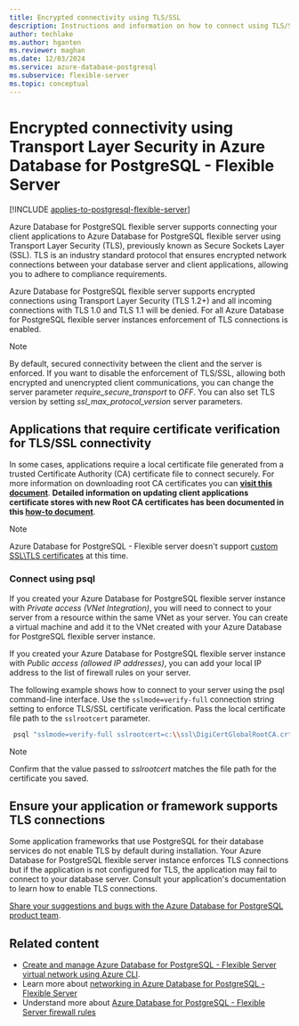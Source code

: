 ```yaml
---
title: Encrypted connectivity using TLS/SSL
description: Instructions and information on how to connect using TLS/SSL in Azure Database for PostgreSQL - Flexible Server.
author: techlake
ms.author: hganten
ms.reviewer: maghan
ms.date: 12/03/2024
ms.service: azure-database-postgresql
ms.subservice: flexible-server
ms.topic: conceptual
---
```


# Encrypted connectivity using Transport Layer Security in Azure Database for PostgreSQL - Flexible Server

[!INCLUDE [applies-to-postgresql-flexible-server](~/reusable-content/ce-skilling/azure/includes/postgresql/includes/applies-to-postgresql-flexible-server.md)]

Azure Database for PostgreSQL flexible server supports connecting your client applications to Azure Database for PostgreSQL flexible server using Transport Layer Security (TLS), previously known as Secure Sockets Layer (SSL). TLS is an industry standard protocol that ensures encrypted network connections between your database server and client applications, allowing you to adhere to compliance requirements.

Azure Database for PostgreSQL flexible server supports encrypted connections using Transport Layer Security (TLS 1.2+) and all incoming connections with TLS 1.0 and TLS 1.1 will be denied. For all Azure Database for PostgreSQL flexible server instances enforcement of TLS connections is enabled. 

>[!Note]
> By default, secured connectivity between the client and the server is enforced. If you want to disable the enforcement of TLS/SSL, allowing both encrypted and unencrypted client communications, you can change the server parameter *require_secure_transport* to *OFF*. You can also set TLS version by setting *ssl_max_protocol_version* server parameters.

## Applications that require certificate verification for TLS/SSL connectivity
In some cases, applications require a local certificate file generated from a trusted Certificate Authority (CA) certificate file to connect securely. For more information on downloading root CA certificates you can **[visit this document](concepts-networking-ssl-tls.md#configure-ssl-on-the-client)**.
**Detailed information on updating client applications certificate stores with new Root CA certificates has been documented in this [how-to document](../flexible-server/how-to-update-client-certificates-java.md)**. 

> [!NOTE]
> Azure Database for PostgreSQL - Flexible server doesn't support [custom SSL\TLS certificates](https://www.postgresql.org/docs/current/ssl-tcp.html#SSL-CERTIFICATE-CREATION) at this time.

### Connect using psql
If you created your Azure Database for PostgreSQL flexible server instance with *Private access (VNet Integration)*, you will need to connect to your server from a resource within the same VNet as your server. You can create a virtual machine and add it to the VNet created with your Azure Database for PostgreSQL flexible server instance.

If you created your Azure Database for PostgreSQL flexible server instance with *Public access (allowed IP addresses)*, you can add your local IP address to the list of firewall rules on your server.

The following example shows how to connect to your server using the psql command-line interface. Use the `sslmode=verify-full` connection string setting to enforce TLS/SSL certificate verification. Pass the local certificate file path to the `sslrootcert` parameter.

```bash
 psql "sslmode=verify-full sslrootcert=c:\\ssl\DigiCertGlobalRootCA.crt.pem host=mydemoserver.postgres.database.azure.com dbname=postgres user=myadmin"
```
> [!Note]
> Confirm that the value passed to *sslrootcert* matches the file path for the certificate you saved.

## Ensure your application or framework supports TLS connections

Some application frameworks that use PostgreSQL for their database services do not enable TLS by default during installation. Your Azure Database for PostgreSQL flexible server instance enforces TLS connections but if the application is not configured for TLS, the application may fail to connect to your database server. Consult your application's documentation to learn how to enable TLS connections.

[Share your suggestions and bugs with the Azure Database for PostgreSQL product team](https://aka.ms/pgfeedback).

## Related content

- [Create and manage Azure Database for PostgreSQL - Flexible Server virtual network using Azure CLI](how-to-manage-virtual-network-cli.md).
- Learn more about [networking in Azure Database for PostgreSQL - Flexible Server](concepts-networking-private.md)
- Understand more about [Azure Database for PostgreSQL - Flexible Server firewall rules](concepts-networking-private.md#public-access-allowed-ip-addresses)
